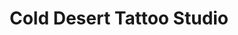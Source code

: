 ---
title: "Cold Desert Tattoo Studio"
url: /west-monroe/cold-desert-tattoo-studio/
shop: tattoo
---